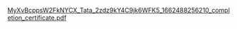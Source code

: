 
[MyXvBcppsW2FkNYCX_Tata_2zdz9kY4C9jk6WFK5_1662488256210_completion_certificate.pdf](https://github.com/abdulrahmanyaser/Virtual_Experience_Programs/files/9506470/MyXvBcppsW2FkNYCX_Tata_2zdz9kY4C9jk6WFK5_1662488256210_completion_certificate.pdf)
